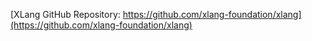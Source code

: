[XLang GitHub Repository: https://github.com/xlang-foundation/xlang](https://github.com/xlang-foundation/xlang)